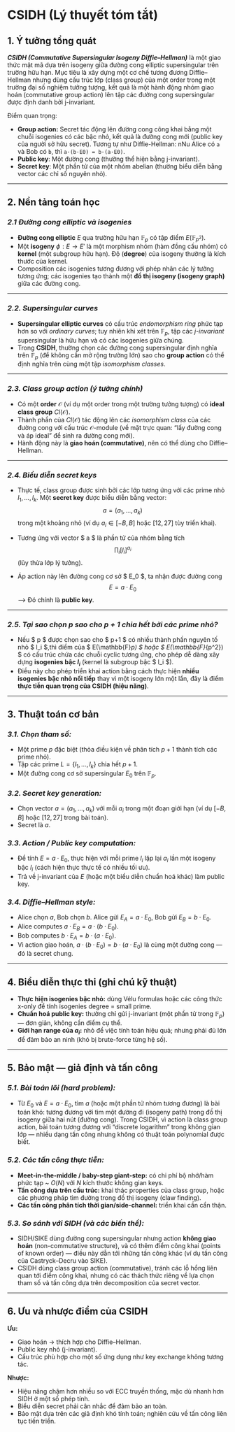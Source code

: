 # **CSIDH (Lý thuyết tóm tắt)**

## **1. Ý tưởng tổng quát**
***CSIDH (Commutative Supersingular Isogeny Diffie–Hellman)*** là một giao thức mật mã dựa trên isogeny giữa đường cong elliptic supersingular trên trường hữu hạn. Mục tiêu là xây dựng một cơ chế tương đương Diffie–Hellman nhưng dùng cấu trúc lớp (class group) của một order trong một trường đại số nghiệm tưởng tượng, kết quả là một hành động nhóm giao hoán (commutative group action) lên tập các đường cong supersingular được định danh bởi j-invariant. 

Điểm quan trọng:
- **Group action:** Secret tác động lên đường cong công khai bằng một chuỗi isogenies có các bậc nhỏ,  kết quả là đường cong mới (public key của người sở hữu secret). Tương tự như Diffie-Hellman: nNu Alice có `a` và Bob có `b`, thì `a·(b·E0) = b·(a·E0)`.
- **Public key**: Một đường cong (thường thể hiện bằng j-invariant).
- **Secret key**: Một phần tử của một nhóm abelian (thường biểu diễn bằng vector các chỉ số nguyên nhỏ).
---

## **2. Nền tảng toán học**
### *2.1 Đường cong elliptic và isogenies*
- **Đường cong elliptic** $E$ qua trường hữu hạn $\mathbb{F}_p$ có tập điểm $E(\mathbb{F}_{p^2})$.
- Một **isogeny** $\phi : E \to E'$ là một morphism nhóm (hàm đồng cấu nhóm) có **kernel** (một subgroup hữu hạn). Độ (**degree**) của isogeny thường là kích thước của kernel.
- Composition các isogenies tương đương với phép nhân các lý tưởng tương ứng; các isogenies tạo thành một **đồ thị isogeny (isogeny graph)** giữa các đường cong.

---

### *2.2. Supersingular curves*
- **Supersingular elliptic curves** có cấu trúc *endomorphism ring* phức tạp hơn so với *ordinary curves*;  tuy nhiên khi xét trên $\mathbb{F}_p$, tập các *j-invariant* supersingular là hữu hạn và có các isogenies giữa chúng.
- Trong **CSIDH**, thường chọn các đường cong supersingular định nghĩa trên $\mathbb{F}_p$ (để không cần mở rộng trường lớn) sao cho **group action** có thể định nghĩa trên cùng một tập *isomorphism classes*.

---

### *2.3. Class group action (ý tưởng chính)*
- Có một **order** $\mathcal{O}$ (ví dụ một order trong một trường tưởng tượng) có **ideal class group** $Cl(\mathcal{O})$.
- Thành phần của $Cl(\mathcal{O})$ tác động lên các *isomorphism class* của các đường cong với cấu trúc $\mathcal{O}$-module (về mặt trực quan: “lấy đường cong và áp ideal” để sinh ra đường cong mới).
- Hành động này là **giao hoán (commutative)**, nên có thể dùng cho Diffie–Hellman.

---

### *2.4. Biểu diễn secret keys*
- Thực tế, class group được sinh bởi các lớp tương ứng với các prime nhỏ $l_1, \ldots, l_k$. Một **secret key** được biểu diễn bằng vector:   
   $$
   a = (a_1, \ldots, a_k)
   $$
   trong một khoảng nhỏ (ví dụ $a_i \in [-B, B]$ hoặc $[12, 27]$ tùy triển khai).

- Tương ứng với vector $ a $ là phần tử của nhóm bằng tích  
   $$
   \prod_i [l_i]^{a_i}
   $$
   (lũy thừa lớp lý tưởng).

- Áp action này lên đường cong cơ sở $ E_0 $, ta nhận được đường cong
   $$
   E = a \cdot E_0
   $$
   —> Đó chính là **public key**.

---

### *2.5. Tại sao chọn $p$ sao cho $p+1$ chia hết bởi các prime nhỏ?*

- Nếu $ p $ được chọn sao cho $ p+1 $ có nhiều thành phần nguyên tố nhỏ $ l_i $,thì điểm của $ E(\mathbb{F}_p) $ hoặc $ E(\mathbb{F}_{p^2}) $ có cấu trúc chứa các chuỗi cyclic tương ứng, cho phép dễ dàng xây dựng **isogenies bậc $l_i$** (kernel là subgroup bậc $ l_i $).
- Điều này cho phép triển khai action bằng cách thực hiện **nhiều isogenies bậc nhỏ nối tiếp** thay vì một isogeny lớn một lần, đây là điểm **thực tiễn quan trọng của CSIDH (hiệu năng)**.
---

## **3. Thuật toán cơ bản**

### *3.1. Chọn tham số:*

- Một prime $p$ đặc biệt (thỏa điều kiện về phân tích $p+1$ thành tích các prime nhỏ).
- Tập các prime $L = \{l_1, \dots, l_k\}$ chia hết $p+1$.
- Một đường cong cơ sở supersingular $E_0$ trên $\mathbb{F}_p$.

### *3.2. Secret key generation:*

- Chọn vector $a = (a_1, \dots, a_k)$ với mỗi $a_i$ trong một đoạn giới hạn (ví dụ $[-B, B]$ hoặc $[12,27]$ trong bài toán).
- Secret là $a$.

### *3.3. Action / Public key computation:*

- Để tính $E = a \cdot E_0$, thực hiện với mỗi prime $l_i$ lặp lại $a_i$ lần một isogeny bậc $l_i$ (cách hiện thực thực tế có nhiều tối ưu).
- Trả về j-invariant của $E$ (hoặc một biểu diễn chuẩn hoá khác) làm public key.

### *3.4. Diffie–Hellman style:*

- Alice chọn $a$, Bob chọn $b$. Alice gửi $E_A = a\cdot E_0$, Bob gửi $E_B = b\cdot E_0$.
- Alice computes $a\cdot E_B = a\cdot(b\cdot E_0)$.
- Bob computes $b\cdot E_A = b\cdot(a\cdot E_0)$.
- Vì action giao hoán, $a\cdot(b\cdot E_0) = b\cdot(a\cdot E_0)$ là cùng một đường cong — đó là secret chung.

---

## **4. Biểu diễn thực thi (ghi chú kỹ thuật)**

- **Thực hiện isogenies bậc nhỏ:** dùng Vélu formulas hoặc các công thức x-only để tính isogenies degree = small prime.
- **Chuẩn hoá public key:** thường chỉ gửi j-invariant (một phần tử trong $\mathbb{F}_p$) — đơn giản, không cần điểm cụ thể.
- **Giới hạn range của $a_i$:** nhỏ để việc tính toán hiệu quả; nhưng phải đủ lớn để đảm bảo an ninh (khó bị brute-force từng hệ số).

---

## **5. Bảo mật — giả định và tấn công**

### *5.1. Bài toán lõi (hard problem):*

- Từ $E_0$ và $E = a\cdot E_0$, tìm $a$ (hoặc một phần tử nhóm tương đương) là bài toán khó: tương đương với tìm một đường đi (isogeny path) trong đồ thị isogeny giữa hai nút (đường cong). Trong CSIDH, vì action là class group action, bài toán tương đương với “discrete logarithm” trong không gian lớp — nhiều dạng tấn công nhưng không có thuật toán polynomial được biết.

### *5.2. Các tấn công thực tiễn:*

- **Meet-in-the-middle / baby-step giant-step:** có chi phí bộ nhớ/hàm phức tạp ~ $O(N)$ với $N$ kích thước không gian keys.
- **Tấn công dựa trên cấu trúc:** khai thác properties của class group, hoặc các phương pháp tìm đường trong đồ thị isogeny (claw finding).
- **Các tấn công phân tích thời gian/side-channel:** triển khai cần cẩn thận.

### *5.3. So sánh với SIDH (và các biến thể):*

- SIDH/SIKE dùng đường cong supersingular nhưng action **không giao hoán** (non-commutative structure), và có thêm điểm công khai (points of known order) — điều này dẫn tới những tấn công khác (ví dụ tấn công của Castryck–Decru vào SIKE).
- CSIDH dùng class group action (commutative), tránh các lỗ hổng liên quan tới điểm công khai, nhưng có các thách thức riêng về lựa chọn tham số và tấn công dựa trên decomposition của secret vector.

---

## **6. Ưu và nhược điểm của CSIDH**

**Ưu:**

- Giao hoán → thích hợp cho Diffie–Hellman.
- Public key nhỏ (j-invariant).
- Cấu trúc phù hợp cho một số ứng dụng như key exchange không tương tác.

**Nhược:**

- Hiệu năng chậm hơn nhiều so với ECC truyền thống, mặc dù nhanh hơn SIDH ở một số phép tính.
- Biểu diễn secret phải cân nhắc để đảm bảo an toàn.
- Bảo mật dựa trên các giả định khó tính toán; nghiên cứu về tấn công liên tục tiến triển.
